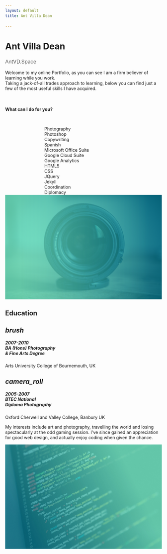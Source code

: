 ```yaml
---
layout: default
title: Ant Villa Dean

---
```

 <div id="index-banner" class="parallax-container valign-wrapper">
    <div class="section">
      <div class="container">
        <h1 class="header center">Ant Villa Dean</h1>
        <h3 class="center" style="font-weight:300;">AntVD.Space</h3>
        <div class="row center">
          <p class="flow-text">Welcome to my online Portfolio, as you can see I am a firm believer of learning while you work. 
            <br />Taking a jack-of-all trades approach to learning, below you can find just a few of the most useful skills I have acquired.</p>
        </div>
        <div class="row center">
          <h4 class="center">What can I do for you?</h4>
        <div class="center" style="padding-right: 25%; padding-left: 25%; padding-top: 10px;">
                    <div class="chip white-text chitty">Photography</div>
                    <div class="chip white-text chitty">Photoshop</div>
                    <div class="chip white-text chitty">Copywriting</div>
                    <div class="chip white-text chitty">Spanish</div>
                    <div class="chip white-text chitty">Microsoft Office Suite</div>
                    <div class="chip white-text chitty">Google Cloud Suite</div>
                    <div class="chip white-text chitty">Google Analytics</div>
                    <div class="chip white-text chitty">HTML5</div>
                    <div class="chip white-text chitty">CSS</div>
                    <div class="chip white-text chitty">JQuery</div>
                    <div class="chip white-text chitty">Jekyll</div>
                    <div class="chip white-text chitty">Coordination</div>
                    <div class="chip white-text chitty">Diplomacy</div>
        </div>
        </div>
      </div>
    </div>
    <div class="parallax"><img src="/assets/images/StockLens.jpg" /></div>
  </div>



  <!--   Container Section   -->
  <div class="container">
    <div class="section">
      <!--   Icon Section   -->
      <div class="row">
        <div class="row center">
          <h2 class="header col s12 coolGradient">Education</h2>
        </div>
        <div class="col s12 m6">
          <div class="icon-block">
            <h2 class="center grey-text"><i class="material-icons">brush</i></h2>
            <h5 class="center grey-text text-darken-3">2007-2010<br>BA (Hons) Photography<br> & Fine Arts Degree</h5>
            <p class="center light">Arts University College of Bournemouth, UK</p>
          </div>
        </div>
        <div class="col s12 m6">
          <div class="icon-block">
            <h2 class="center grey-text"><i class="material-icons">camera_roll</i></h2>
            <h5 class="center grey-text text-darken-3">2005-2007<br>BTEC National<br>Diploma Photography</h5>
            <p class="center light">Oxford Cherwell and Valley College, Banbury UK</p>
          </div>
        </div>
      </div>
    </div>
  </div>



  <div class="parallax-container valign-wrapper">
    <div class="section">
      <div class="container">
        <div class="row center">
          <p class="header col s12 flow-text">My interests include art and photography, travelling the world and losing spectacularly at the odd gaming session. I've since gained an  appreciation for good web design, and actually enjoy coding when given the chance.</p>
        </div>
      </div>
    </div>
    <div class="parallax"><img src="/assets/images/screen.jpg">
    </div>
  </div>
